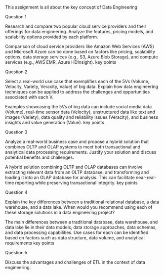 This assignment is all about the key concept of Data Engineering


Question 1

Research and compare two popular cloud service providers and their
offerings for data engineering. Analyze the features, pricing models, and
scalability options provided by each platform.

Comparison of cloud service providers like Amazon Web Services (AWS) and Microsoft Azure
can be done based on factors like pricing, scalability options, data storage services (e.g., S3,
Azure Blob Storage), and compute services (e.g., AWS EMR, Azure HDInsight).
key points

Question 2

Select a real-world use case that exemplifies each of the 5Vs (Volume,
Velocity, Variety, Veracity, Value) of big data. Explain how data engineering
techniques can be applied to address the challenges and opportunities
associated with each V.

Examples showcasing the 5Vs of big data can include social media data (Volume), real-time
sensor data (Velocity), unstructured data like text and images (Variety), data quality and
reliability issues (Veracity), and business insights and value generation (Value).
key points

Question 3

Analyze a real-world business case and propose a hybrid solution that
combines OLTP and OLAP systems to meet both transactional and analytical
data processing requirements. Justify your solution and discuss potential
benefits and challenges.

A hybrid solution combining OLTP and OLAP databases can involve extracting relevant data
from an OLTP database, and transforming and loading it into an OLAP database for analysis. This
can facilitate near-real-time reporting while preserving transactional integrity.
key points

Question 4

Explain the key differences between a traditional relational database, a
data warehouse, and a data lake. When would you recommend using
each of these storage solutions in a data engineering project?

The main differences between a traditional database, data warehouse, and data lake lie in their
data models, data storage approaches, data schemas, and data processing capabilities. Use
cases for each can be identified based on factors such as data structure, data volume, and
analytical requirements
key points

Question 5

Discuss the advantages and challenges of ETL in the context of data
engineering.


